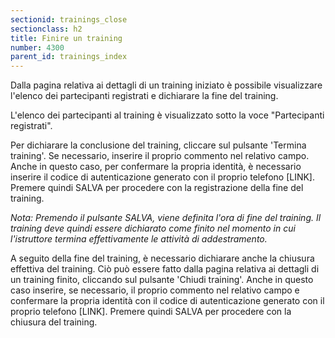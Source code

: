 ```yaml
---
sectionid: trainings_close
sectionclass: h2
title: Finire un training
number: 4300
parent_id: trainings_index
---
```

Dalla pagina relativa ai dettagli di un training iniziato è possibile visualizzare l'elenco dei partecipanti registrati e dichiarare la fine del training.

L'elenco dei partecipanti al training è visualizzato sotto la voce "Partecipanti registrati".

Per dichiarare la conclusione del training, cliccare sul pulsante 'Termina training'.
Se necessario, inserire il proprio commento nel relativo campo. 
Anche in questo caso, per confermare la propria identità, è necessario inserire il codice di autenticazione generato con il proprio telefono [LINK].
Premere quindi SALVA per procedere con la registrazione della fine del training.

_Nota: Premendo il pulsante SALVA, viene definita l'ora di fine del training. Il training deve quindi essere dichiarato come finito nel momento in cui l'istruttore termina effettivamente le attività di addestramento._

A seguito della fine del training, è necessario dichiarare anche la chiusura effettiva del training. Ciò può essere fatto dalla pagina relativa ai dettagli di un training finito, cliccando sul pulsante 'Chiudi training'. 
Anche in questo caso inserire, se necessario, il proprio commento nel relativo campo e confermare la propria identità con il codice di autenticazione generato con il proprio telefono [LINK]. 
Premere quindi SALVA per procedere con la chiusura del training.

